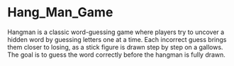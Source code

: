 # Hang_Man_Game
Hangman is a classic word-guessing game where players try to uncover a hidden word by guessing letters one at a time. Each incorrect guess brings them closer to losing, as a stick figure is drawn step by step on a gallows. The goal is to guess the word correctly before the hangman is fully drawn.
